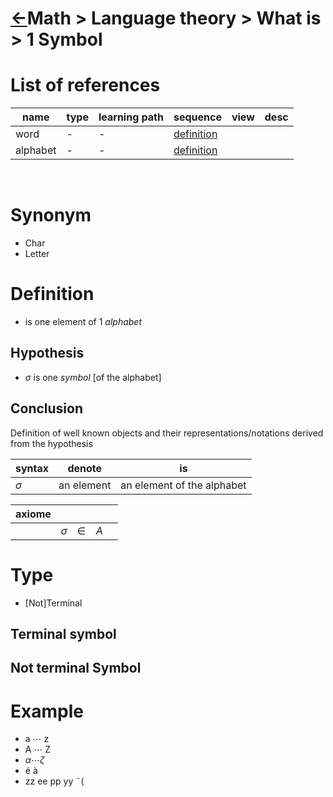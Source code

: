 <head><link rel="stylesheet" href="../../../../md.css"/><script src="../../../../md.js"></script></head>

[//]: #(Reference)
[Repo_Readme]:    ../list/object_list.md

[Word_Whatis]:           ../whatis/word_whatis.md
[Alphabet_Whatis]:       ../whatis/alphabet_whatis.md

# [&larr;][Repo_Readme]Math > Language theory > What is > 1 Symbol



# List of references
|name|type|learning path|sequence|view|desc|
|-|-|-|-|-|-|
|word|-|-|[definition][Word_Whatis]|
|alphabet|-|-|[definition][Alphabet_Whatis]|
<br>


# Synonym
- Char
- Letter
# Definition

- is one element of 1 *alphabet*

## Hypothesis
- $\sigma$ is one *symbol* [of the alphabet]


## Conclusion
Definition of well known objects and their representations/notations derived from the hypothesis

|syntax|denote|is
|-|-|-|
|$\sigma$|an element|an element of the alphabet|

|axiome|||||
|-|-|-|-|-|
||$\sigma$|$\in$|$A$|

# Type
- [Not]Terminal

## Terminal symbol

## Not terminal Symbol


# Example
- a $\cdots$ z
- A $\cdots$ Z
- $\alpha \cdots \zeta$
- é à 
- zz ee pp yy ¨(
